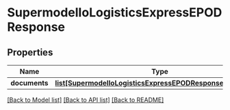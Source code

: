 # SupermodelIoLogisticsExpressEPODResponse

## Properties
Name | Type | Description | Notes
------------ | ------------- | ------------- | -------------
**documents** | [**list[SupermodelIoLogisticsExpressEPODResponseDocuments]**](SupermodelIoLogisticsExpressEPODResponseDocuments.md) |  | [optional] 

[[Back to Model list]](../README.md#documentation-for-models) [[Back to API list]](../README.md#documentation-for-api-endpoints) [[Back to README]](../README.md)


